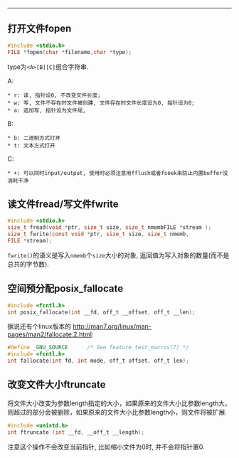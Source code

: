 

---

## 打开文件fopen

```c
#include <stdio.h>
FILE *fopen(char *filename,char *type); 
```

type为`<A>[B][C]`组合字符串.

A:

```
* r: 读, 指针设0, 不改变文件长度;
* w: 写, 文件不存在时文件被创建, 文件存在时文件长度设为0, 指针设为0;
* a: 追加写, 指针设为文件尾, 
```

B:
```
* b: 二进制方式打开 
* t: 文本方式打开
```

C:
```
* +: 可以同时input/output, 使用时必须注意用fflush或者fseek来防止内置buffer没消耗干净
```

## 读文件fread/写文件fwrite

```c
#include <stdio.h>
size_t fread(void *ptr, size_t size, size_t nmembFILE *stream );
size_t fwrite(const void *ptr, size_t size, size_t nmemb,
FILE *stream);
```

`fwrite()`的语义是写入`nmemb`个`size`大小的对象, 返回值为写入对象的数量(而不是总共的字节数).

## 空间预分配posix_fallocate

```c
#include <fcntl.h>
int posix_fallocate(int __fd, off_t __offset, off_t __len);
```

据说还有个linux版本的 <http://man7.org/linux/man-pages/man2/fallocate.2.html>: 
```c
#define _GNU_SOURCE      /* See feature_test_macros(7) */
#include <fcntl.h>
int fallocate(int fd, int mode, off_t offset, off_t len);
```

## 改变文件大小ftruncate

将文件大小改变为参数length指定的大小，如果原来的文件大小比参数length大，则超过的部分会被删除，如果原来的文件大小比参数length小，则文件将被扩展.

```c
#include <unistd.h>
int ftruncate (int __fd, __off_t __length);
```

注意这个操作不会改变当前指针, 比如缩小文件为0时, 并不会将指针置0.